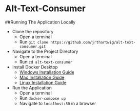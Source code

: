 # Alt-Text-Consumer

##Running The Application Locally
* Clone the repository 
  * Open a terminal 
  * Run `git clone https://github.com/jrthartwig/alt-text-consumer.git`
* Navigate to the Project Directory
  * Open a terminal
  * Run `cd alt-text-consumer`
* Install Docker Desktop
  * [Windows Installation Guide](https://docs.docker.com/docker-for-windows/install/)
  * [Mac Installation Guide](https://docs.docker.com/docker-for-mac/install/)
  * [Linux Installation Guide](https://docs.docker.com/engine/install/)
* Run the Application
  * Open a terminal
  * Run `docker-compose up`
  * Navigate to `localhost:80` in a browser
